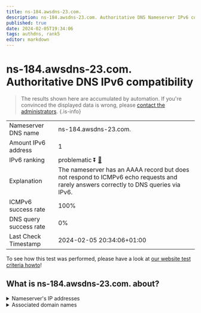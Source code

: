 ```yaml
---
title: ns-184.awsdns-23.com.
description: ns-184.awsdns-23.com. Authoritative DNS Nameserver IPv6 compatibility
published: true
date: 2024-02-05T19:34:06
tags: authdns, rank5
editor: markdown
---
```


# ns-184.awsdns-23.com. Authoritative DNS IPv6 compatibility

> The results shown here are accumulated by automation. If you're convinced the displayed data is wrong, please [contact the administrators](/howto/chat). 
{.is-info}




|   |   |
| - | - |
| Nameserver DNS name | ns-184.awsdns-23.com.
| Amount IPv6 address | 1
| IPv6 ranking | problematic :arrow_double_down: [🔗](/howto/ranking) |
| Explanation | The nameserver has an AAAA record but does not respond to ICMPv6 echo requests and rarely answers correctly to DNS queries via IPv6. |
| ICMPv6 success rate | 100%|
| DNS query success rate | 0% |
| Last Check Timestamp | 2024-02-05 20:34:06+01:00 |

To see how this test was performed, please have a look at [our website test criteria howto](/howto/testcriteria/authdns)!


## What is ns-184.awsdns-23.com. about?




<details>
<summary>Nameserver's IP addresses</summary>

2600:9000:5300:b800::1

</details>



<details>
<summary>Associated domain names</summary>

www.ign.com

</details>
